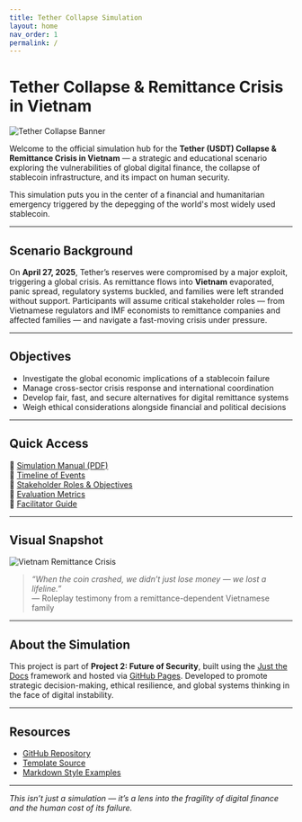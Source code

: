 ```yaml
---
title: Tether Collapse Simulation
layout: home
nav_order: 1
permalink: /
---
```


# Tether Collapse & Remittance Crisis in Vietnam

![Tether Collapse Banner](https://f1.tokenpost.com/2020/07/iy7gvbgukb.png)

Welcome to the official simulation hub for the **Tether (USDT) Collapse & Remittance Crisis in Vietnam** — a strategic and educational scenario exploring the vulnerabilities of global digital finance, the collapse of stablecoin infrastructure, and its impact on human security.

This simulation puts you in the center of a financial and humanitarian emergency triggered by the depegging of the world's most widely used stablecoin.

---

## Scenario Background

On **April 27, 2025**, Tether’s reserves were compromised by a major exploit, triggering a global crisis. As remittance flows into **Vietnam** evaporated, panic spread, regulatory systems buckled, and families were left stranded without support. Participants will assume critical stakeholder roles — from Vietnamese regulators and IMF economists to remittance companies and affected families — and navigate a fast-moving crisis under pressure.

---

## Objectives

- Investigate the global economic implications of a stablecoin failure
- Manage cross-sector crisis response and international coordination
- Develop fair, fast, and secure alternatives for digital remittance systems
- Weigh ethical considerations alongside financial and political decisions

---

## Quick Access

🔹 [Simulation Manual (PDF)](assets/manual/tether-simulation-manual.pdf)  
🔹 [Timeline of Events](timeline.md)  
🔹 [Stakeholder Roles & Objectives](roles.md)  
🔹 [Evaluation Metrics](evaluation.md)  
🔹 [Facilitator Guide](facilitator-guide.md)

---

## Visual Snapshot

![Vietnam Remittance Crisis](https://sdmntprwestus.oaiusercontent.com/files/00000000-1754-6230-82c2-59f8b38c82e4/raw?se=2025-04-30T02%3A26%3A39Z&sp=r&sv=2024-08-04&sr=b&scid=e946b45d-b2e3-5760-8342-062e65710e73&skoid=51916beb-8d6a-49b8-8b29-ca48ed86557e&sktid=a48cca56-e6da-484e-a814-9c849652bcb3&skt=2025-04-29T22%3A36%3A42Z&ske=2025-04-30T22%3A36%3A42Z&sks=b&skv=2024-08-04&sig=EEfunAhLTzVl5zv1DR4PfThkq2my%2BCuHoVUwPfROYCw%3D)

> *“When the coin crashed, we didn’t just lose money — we lost a lifeline.”*  
> — Roleplay testimony from a remittance-dependent Vietnamese family

---

## About the Simulation

This project is part of **Project 2: Future of Security**, built using the [Just the Docs](https://just-the-docs.com) framework and hosted via [GitHub Pages](https://pages.github.com). Developed to promote strategic decision-making, ethical resilience, and global systems thinking in the face of digital instability.

---

## Resources

- [GitHub Repository](https://github.com/your-username/tether-simulation-vietnam)
- [Template Source](https://github.com/future-of-security/simulation-template)
- [Markdown Style Examples](https://just-the-docs.com/docs/index-test/)

---

*This isn’t just a simulation — it’s a lens into the fragility of digital finance and the human cost of its failure.*

